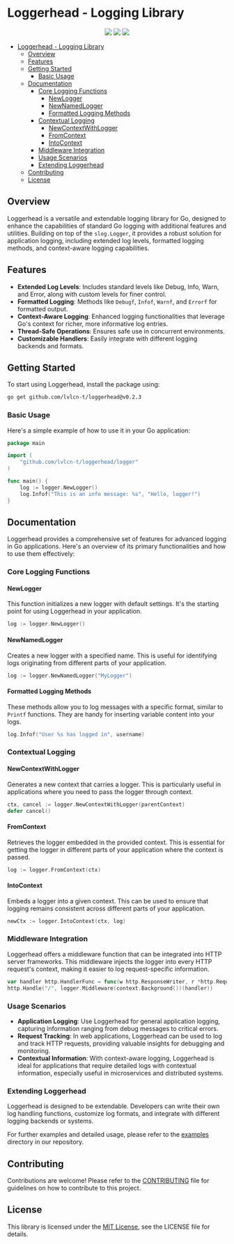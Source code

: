# Loggerhead - Logging Library<!-- @import "[TOC]" {cmd="toc" depthFrom=1 depthTo=6 orderedList=false} -->

<p align="center">
    <a href="/../../commits/" title="Last Commit"><img src="https://img.shields.io/github/last-commit/lvlcn-t/Loggerhead?style=flat"></a>
    <a href="/../../issues" title="Open Issues"><img src="https://img.shields.io/github/issues/lvlcn-t/Loggerhead?style=flat"></a>
    <a href="/../../pulls" title="Open Pull Requests"><img src="https://img.shields.io/github/issues-pr/lvlcn-t/Loggerhead?style=flat"></a>
</p>

<!-- code_chunk_output -->

- [Loggerhead - Logging Library](#loggerhead---logging-library)
  - [Overview](#overview)
  - [Features](#features)
  - [Getting Started](#getting-started)
    - [Basic Usage](#basic-usage)
  - [Documentation](#documentation)
    - [Core Logging Functions](#core-logging-functions)
      - [NewLogger](#newlogger)
      - [NewNamedLogger](#newnamedlogger)
      - [Formatted Logging Methods](#formatted-logging-methods)
    - [Contextual Logging](#contextual-logging)
      - [NewContextWithLogger](#newcontextwithlogger)
      - [FromContext](#fromcontext)
      - [IntoContext](#intocontext)
    - [Middleware Integration](#middleware-integration)
    - [Usage Scenarios](#usage-scenarios)
    - [Extending Loggerhead](#extending-loggerhead)
  - [Contributing](#contributing)
  - [License](#license)

<!-- /code_chunk_output -->

## Overview

Loggerhead is a versatile and extendable logging library for Go, designed to enhance the capabilities of standard Go logging with additional features and utilities. Building on top of the `slog.Logger`, it provides a robust solution for application logging, including extended log levels, formatted logging methods, and context-aware logging capabilities.

## Features

- **Extended Log Levels**: Includes standard levels like Debug, Info, Warn, and Error, along with custom levels for finer control.
- **Formatted Logging**: Methods like `Debugf`, `Infof`, `Warnf`, and `Errorf` for formatted output.
- **Context-Aware Logging**: Enhanced logging functionalities that leverage Go's context for richer, more informative log entries.
- **Thread-Safe Operations**: Ensures safe use in concurrent environments.
- **Customizable Handlers**: Easily integrate with different logging backends and formats.

## Getting Started

To start using Loggerhead, install the package using:

```bash
go get github.com/lvlcn-t/loggerhead@v0.2.3
```

### Basic Usage

Here's a simple example of how to use it in your Go application:

```go
package main

import (
	"github.com/lvlcn-t/loggerhead/logger"
)

func main() {
	log := logger.NewLogger()
	log.Infof("This is an info message: %s", "Hello, logger!")
}
```

## Documentation

Loggerhead provides a comprehensive set of features for advanced logging in Go applications. Here's an overview of its primary functionalities and how to use them effectively:

### Core Logging Functions

#### NewLogger

This function initializes a new logger with default settings. It's the starting point for using Loggerhead in your application. 
```go
log := logger.NewLogger()
```

#### NewNamedLogger

Creates a new logger with a specified name. This is useful for identifying logs originating from different parts of your application.
```go
log := logger.NewNamedLogger("MyLogger")
```

#### Formatted Logging Methods

These methods allow you to log messages with a specific format, similar to `Printf` functions. They are handy for inserting variable content into your logs.
```go
log.Infof("User %s has logged in", username)
```

### Contextual Logging

#### NewContextWithLogger

Generates a new context that carries a logger. This is particularly useful in applications where you need to pass the logger through context.
```go
ctx, cancel := logger.NewContextWithLogger(parentContext)
defer cancel()
```

#### FromContext

Retrieves the logger embedded in the provided context. This is essential for getting the logger in different parts of your application where the context is passed.
```go
log := logger.FromContext(ctx)
```

#### IntoContext

Embeds a logger into a given context. This can be used to ensure that logging remains consistent across different parts of your application.
```go
newCtx := logger.IntoContext(ctx, log)
```

### Middleware Integration

Loggerhead offers a middleware function that can be integrated into HTTP server frameworks. This middleware injects the logger into every HTTP request's context, making it easier to log request-specific information.
```go
var handler http.HandlerFunc = func(w http.ResponseWriter, r *http.Request) {}
http.Handle("/", logger.Middleware(context.Background())(handler))
```

### Usage Scenarios

- **Application Logging**: Use Loggerhead for general application logging, capturing information ranging from debug messages to critical errors.
- **Request Tracking**: In web applications, Loggerhead can be used to log and track HTTP requests, providing valuable insights for debugging and monitoring.
- **Contextual Information**: With context-aware logging, Loggerhead is ideal for applications that require detailed logs with contextual information, especially useful in microservices and distributed systems.

### Extending Loggerhead

Loggerhead is designed to be extendable. Developers can write their own log handling functions, customize log formats, and integrate with different logging backends or systems.

For further examples and detailed usage, please refer to the [examples](./examples) directory in our repository.

## Contributing

Contributions are welcome! Please refer to the [CONTRIBUTING](CONTRIBUTING.md) file for guidelines on how to contribute to this project.

## License
This library is licensed under the [MIT License](LICENSE), see the LICENSE file for details.
